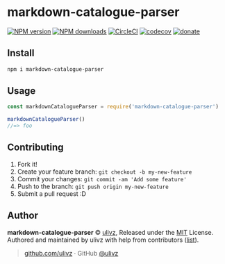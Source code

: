# markdown-catalogue-parser

[![NPM version](https://img.shields.io/npm/v/markdown-catalogue-parser.svg?style=flat)](https://npmjs.com/package/markdown-catalogue-parser) [![NPM downloads](https://img.shields.io/npm/dm/markdown-catalogue-parser.svg?style=flat)](https://npmjs.com/package/markdown-catalogue-parser) [![CircleCI](https://circleci.com/gh/ULIVZ/markdown-catalogue-parser/tree/master.svg?style=shield)](https://circleci.com/gh/ULIVZ/markdown-catalogue-parser/tree/master)  [![codecov](https://codecov.io/gh/ULIVZ/markdown-catalogue-parser/branch/master/graph/badge.svg)](https://codecov.io/gh/ULIVZ/markdown-catalogue-parser)
 [![donate](https://img.shields.io/badge/$-donate-ff69b4.svg?maxAge=2592000&style=flat)](https://github.com/ULIVZ/donate)

## Install

```bash
npm i markdown-catalogue-parser
```

## Usage

```js
const markdownCatalogueParser = require('markdown-catalogue-parser')

markdownCatalogueParser()
//=> foo
```

## Contributing

1. Fork it!
2. Create your feature branch: `git checkout -b my-new-feature`
3. Commit your changes: `git commit -am 'Add some feature'`
4. Push to the branch: `git push origin my-new-feature`
5. Submit a pull request :D


## Author

**markdown-catalogue-parser** © [ulivz](https://github.com/ULIVZ), Released under the [MIT](./LICENSE) License.<br>
Authored and maintained by ulivz with help from contributors ([list](https://github.com/ULIVZ/markdown-catalogue-parser/contributors)).

> [github.com/ulivz](https://github.com/ulivz) · GitHub [@ulivz](https://github.com/ULIVZ)

